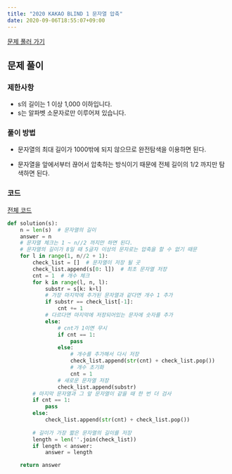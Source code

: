 ```yaml
---
title: "2020 KAKAO BLIND 1 문자열 압축"
date: 2020-09-06T18:55:07+09:00
---
```


[문제 풀러 가기](https://programmers.co.kr/learn/courses/30/lessons/60057)



## 문제 풀이

### 제한사항

- s의 길이는 1 이상 1,000 이하입니다.
- s는 알파벳 소문자로만 이루어져 있습니다.



### 풀이 방법

- 문자열의 최대 길이가 1000밖에 되지 않으므로 완전탐색을 이용하면 된다. 

- 문자열을 앞에서부터 끊어서 압축하는 방식이기 때문에 전체 길이의 1/2 까지만 탐색하면 된다. 



### 코드

[전체 코드](https://github.com/hhk9292/algorithm/blob/master/2020KAKAOBLIND/1.py)

```python
def solution(s):
    n = len(s)  # 문자열의 길이
    answer = n
    # 문자열 체크는 1 ~ n//2 까지만 하면 된다.
    # 문자열의 길이가 8일 때 5글자 이상의 문자로는 압축을 할 수 없기 때문
    for l in range(1, n//2 + 1):
        check_list = []  # 문자열이 저장 될 곳
        check_list.append(s[0: l])  # 최초 문자열 저장
        cnt = 1  # 개수 체크
        for k in range(l, n, l):
            substr = s[k: k+l]
            # 가장 마지막에 추가된 문자열과 같다면 개수 1 추가
            if substr == check_list[-1]:
                cnt += 1
            # 다르다면 마지막에 저장되어있는 문자에 숫자를 추가
            else:
                # cnt가 1이면 무시
                if cnt == 1:
                    pass
                else:
                    # 개수를 추가해서 다시 저장
                    check_list.append(str(cnt) + check_list.pop())
                    # 개수 초기화
                    cnt = 1
                # 새로운 문자열 저장
                check_list.append(substr)
        # 마지막 문자열과 그 앞 문자열이 같을 때 한 번 더 검사
        if cnt == 1:
            pass
        else:
            check_list.append(str(cnt) + check_list.pop())
        
        # 길이가 가장 짧은 문자열의 길이를 저장
        length = len(''.join(check_list))
        if length < answer:
            answer = length

    return answer
```



